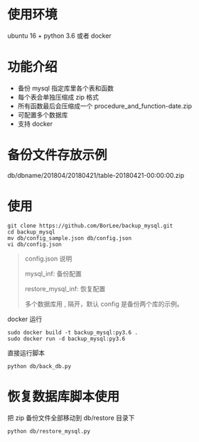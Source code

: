 # 使用环境
ubuntu 16 + python 3.6 或者 docker
# 功能介绍
- 备份 mysql 指定库里各个表和函数
- 每个表会单独压缩成 zip 格式
- 所有函数最后会压缩成一个 procedure_and_function-date.zip
- 可配置多个数据库
- 支持 docker

# 备份文件存放示例

db/dbname/201804/20180421/table-20180421-00:00:00.zip

# 使用
```
git clone https://github.com/BorLee/backup_mysql.git
cd backup_mysql
mv db/config_sample.json db/config.json
vi db/config.json
```
> config.json 说明
>
> mysql_inf: 备份配置
>
> restore_mysql_inf: 恢复配置
>
> 多个数据库用 , 隔开，默认 config 是备份两个库的示例。

docker 运行
```
sudo docker build -t backup_mysql:py3.6 .
sudo docker run -d backup_mysql:py3.6
```

直接运行脚本
```
python db/back_db.py
```

# 恢复数据库脚本使用
把 zip 备份文件全部移动到 db/restore 目录下
```
python db/restore_mysql.py
```